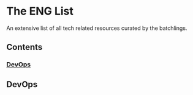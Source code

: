 # The ENG List

An extensive list of all tech related resources curated by the batchlings.

## Contents

### <a name="devops-category"></a>[DevOps](#devops)

## <a name="devops"></a>DevOps

